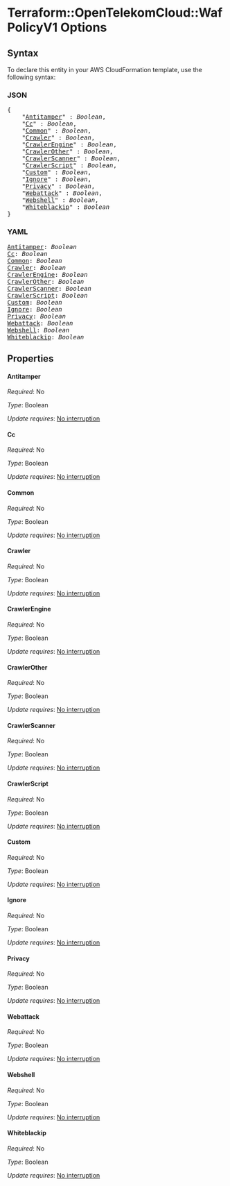 # Terraform::OpenTelekomCloud::WafPolicyV1 Options

## Syntax

To declare this entity in your AWS CloudFormation template, use the following syntax:

### JSON

<pre>
{
    "<a href="#antitamper" title="Antitamper">Antitamper</a>" : <i>Boolean</i>,
    "<a href="#cc" title="Cc">Cc</a>" : <i>Boolean</i>,
    "<a href="#common" title="Common">Common</a>" : <i>Boolean</i>,
    "<a href="#crawler" title="Crawler">Crawler</a>" : <i>Boolean</i>,
    "<a href="#crawlerengine" title="CrawlerEngine">CrawlerEngine</a>" : <i>Boolean</i>,
    "<a href="#crawlerother" title="CrawlerOther">CrawlerOther</a>" : <i>Boolean</i>,
    "<a href="#crawlerscanner" title="CrawlerScanner">CrawlerScanner</a>" : <i>Boolean</i>,
    "<a href="#crawlerscript" title="CrawlerScript">CrawlerScript</a>" : <i>Boolean</i>,
    "<a href="#custom" title="Custom">Custom</a>" : <i>Boolean</i>,
    "<a href="#ignore" title="Ignore">Ignore</a>" : <i>Boolean</i>,
    "<a href="#privacy" title="Privacy">Privacy</a>" : <i>Boolean</i>,
    "<a href="#webattack" title="Webattack">Webattack</a>" : <i>Boolean</i>,
    "<a href="#webshell" title="Webshell">Webshell</a>" : <i>Boolean</i>,
    "<a href="#whiteblackip" title="Whiteblackip">Whiteblackip</a>" : <i>Boolean</i>
}
</pre>

### YAML

<pre>
<a href="#antitamper" title="Antitamper">Antitamper</a>: <i>Boolean</i>
<a href="#cc" title="Cc">Cc</a>: <i>Boolean</i>
<a href="#common" title="Common">Common</a>: <i>Boolean</i>
<a href="#crawler" title="Crawler">Crawler</a>: <i>Boolean</i>
<a href="#crawlerengine" title="CrawlerEngine">CrawlerEngine</a>: <i>Boolean</i>
<a href="#crawlerother" title="CrawlerOther">CrawlerOther</a>: <i>Boolean</i>
<a href="#crawlerscanner" title="CrawlerScanner">CrawlerScanner</a>: <i>Boolean</i>
<a href="#crawlerscript" title="CrawlerScript">CrawlerScript</a>: <i>Boolean</i>
<a href="#custom" title="Custom">Custom</a>: <i>Boolean</i>
<a href="#ignore" title="Ignore">Ignore</a>: <i>Boolean</i>
<a href="#privacy" title="Privacy">Privacy</a>: <i>Boolean</i>
<a href="#webattack" title="Webattack">Webattack</a>: <i>Boolean</i>
<a href="#webshell" title="Webshell">Webshell</a>: <i>Boolean</i>
<a href="#whiteblackip" title="Whiteblackip">Whiteblackip</a>: <i>Boolean</i>
</pre>

## Properties

#### Antitamper

_Required_: No

_Type_: Boolean

_Update requires_: [No interruption](https://docs.aws.amazon.com/AWSCloudFormation/latest/UserGuide/using-cfn-updating-stacks-update-behaviors.html#update-no-interrupt)

#### Cc

_Required_: No

_Type_: Boolean

_Update requires_: [No interruption](https://docs.aws.amazon.com/AWSCloudFormation/latest/UserGuide/using-cfn-updating-stacks-update-behaviors.html#update-no-interrupt)

#### Common

_Required_: No

_Type_: Boolean

_Update requires_: [No interruption](https://docs.aws.amazon.com/AWSCloudFormation/latest/UserGuide/using-cfn-updating-stacks-update-behaviors.html#update-no-interrupt)

#### Crawler

_Required_: No

_Type_: Boolean

_Update requires_: [No interruption](https://docs.aws.amazon.com/AWSCloudFormation/latest/UserGuide/using-cfn-updating-stacks-update-behaviors.html#update-no-interrupt)

#### CrawlerEngine

_Required_: No

_Type_: Boolean

_Update requires_: [No interruption](https://docs.aws.amazon.com/AWSCloudFormation/latest/UserGuide/using-cfn-updating-stacks-update-behaviors.html#update-no-interrupt)

#### CrawlerOther

_Required_: No

_Type_: Boolean

_Update requires_: [No interruption](https://docs.aws.amazon.com/AWSCloudFormation/latest/UserGuide/using-cfn-updating-stacks-update-behaviors.html#update-no-interrupt)

#### CrawlerScanner

_Required_: No

_Type_: Boolean

_Update requires_: [No interruption](https://docs.aws.amazon.com/AWSCloudFormation/latest/UserGuide/using-cfn-updating-stacks-update-behaviors.html#update-no-interrupt)

#### CrawlerScript

_Required_: No

_Type_: Boolean

_Update requires_: [No interruption](https://docs.aws.amazon.com/AWSCloudFormation/latest/UserGuide/using-cfn-updating-stacks-update-behaviors.html#update-no-interrupt)

#### Custom

_Required_: No

_Type_: Boolean

_Update requires_: [No interruption](https://docs.aws.amazon.com/AWSCloudFormation/latest/UserGuide/using-cfn-updating-stacks-update-behaviors.html#update-no-interrupt)

#### Ignore

_Required_: No

_Type_: Boolean

_Update requires_: [No interruption](https://docs.aws.amazon.com/AWSCloudFormation/latest/UserGuide/using-cfn-updating-stacks-update-behaviors.html#update-no-interrupt)

#### Privacy

_Required_: No

_Type_: Boolean

_Update requires_: [No interruption](https://docs.aws.amazon.com/AWSCloudFormation/latest/UserGuide/using-cfn-updating-stacks-update-behaviors.html#update-no-interrupt)

#### Webattack

_Required_: No

_Type_: Boolean

_Update requires_: [No interruption](https://docs.aws.amazon.com/AWSCloudFormation/latest/UserGuide/using-cfn-updating-stacks-update-behaviors.html#update-no-interrupt)

#### Webshell

_Required_: No

_Type_: Boolean

_Update requires_: [No interruption](https://docs.aws.amazon.com/AWSCloudFormation/latest/UserGuide/using-cfn-updating-stacks-update-behaviors.html#update-no-interrupt)

#### Whiteblackip

_Required_: No

_Type_: Boolean

_Update requires_: [No interruption](https://docs.aws.amazon.com/AWSCloudFormation/latest/UserGuide/using-cfn-updating-stacks-update-behaviors.html#update-no-interrupt)

